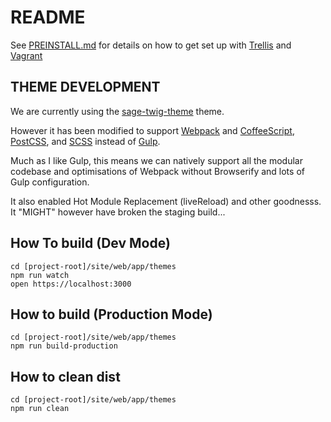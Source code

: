 # README #

See [PREINSTALL.md](PREINSTALL.md) for details on how to get set up with [Trellis](https://roots.io/trellis/) and [Vagrant](https://www.vagrantup.com/)

## THEME DEVELOPMENT

We are currently using the [sage-twig-theme](https://github.com/studiorabota/sage-twig-theme) theme.

However it has been modified to support [Webpack](https://webpack.github.io/) and [CoffeeScript](http://coffeescript.org/), [PostCSS](https://github.com/postcss/postcss), and [SCSS](http://sass-lang.com/) instead of [Gulp](http://gulpjs.com/).

Much as I like Gulp, this means we can natively support all the modular codebase and optimisations of Webpack without Browserify and lots of Gulp configuration.

It also enabled Hot Module Replacement (liveReload) and other goodnesss.
It "MIGHT" however have broken the staging build...

## How To build (Dev Mode)

```
cd [project-root]/site/web/app/themes
npm run watch
open https://localhost:3000
```

## How to build (Production Mode)

```
cd [project-root]/site/web/app/themes
npm run build-production
```

## How to clean dist

```
cd [project-root]/site/web/app/themes
npm run clean
```


